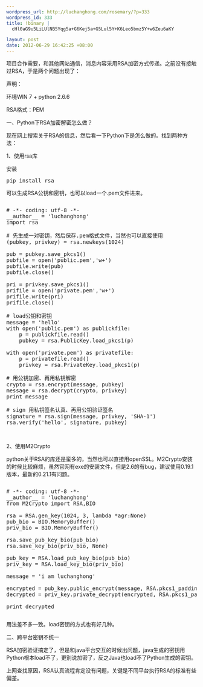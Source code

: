 ```yaml
--- 
wordpress_url: http://luchanghong.com/rosemary/?p=333
wordpress_id: 333
title: !binary |
  cHl0aG9u5LiLUlNB5Yqg5a+G6Kej5a+G5Lul5Y+K6Leo5bmz5Y+w6Zeu6aKY

layout: post
date: 2012-06-29 16:42:25 +08:00
---
```

项目合作需要，和其他网站通信，消息内容采用RSA加密方式传递。之前没有接触过RSA，于是两个问题出现了：

声明：

环境WIN 7 + python 2.6.6

RSA格式：PEM

一、Python下RSA加密解密怎么做？

现在网上搜索关于RSA的信息，然后看一下Python下是怎么做的。找到两种方法：

1、使用rsa库

安装<pre class="prettyprint">pip install rsa</pre>

可以生成RSA公钥和密钥，也可以load一个.pem文件进来。
<pre><pre class="prettyprint">
# -*- coding: utf-8 -*-
__author__ = 'luchanghong'
import rsa

# 先生成一对密钥，然后保存.pem格式文件，当然也可以直接使用
(pubkey, privkey) = rsa.newkeys(1024)

pub = pubkey.save_pkcs1()
pubfile = open('public.pem','w+')
pubfile.write(pub)
pubfile.close()

pri = privkey.save_pkcs1()
prifile = open('private.pem','w+')
prifile.write(pri)
prifile.close()

# load公钥和密钥
message = 'hello'
with open('public.pem') as publickfile:
    p = publickfile.read()
    pubkey = rsa.PublicKey.load_pkcs1(p)

with open('private.pem') as privatefile:
    p = privatefile.read()
    privkey = rsa.PrivateKey.load_pkcs1(p)

# 用公钥加密、再用私钥解密
crypto = rsa.encrypt(message, pubkey)
message = rsa.decrypt(crypto, privkey)
print message

# sign 用私钥签名认真、再用公钥验证签名
signature = rsa.sign(message, privkey, 'SHA-1')
rsa.verify('hello', signature, pubkey)

</pre></pre>
2、使用M2Crypto

python关于RSA的库还是蛮多的，当然也可以直接用openSSL。M2Crypto安装的时候比较麻烦，虽然官网有exe的安装文件，但是2.6的有bug，建议使用0.19.1版本，最新的0.21.1有问题。
<pre><pre class="prettyprint">
# -*- coding: utf-8 -*-
__author__ = 'luchanghong'
from M2Crypto import RSA,BIO

rsa = RSA.gen_key(1024, 3, lambda *agr:None)
pub_bio = BIO.MemoryBuffer()
priv_bio = BIO.MemoryBuffer()

rsa.save_pub_key_bio(pub_bio)
rsa.save_key_bio(priv_bio, None)

pub_key = RSA.load_pub_key_bio(pub_bio)
priv_key = RSA.load_key_bio(priv_bio)

message = 'i am luchanghong'

encrypted = pub_key.public_encrypt(message, RSA.pkcs1_padding)
decrypted = priv_key.private_decrypt(encrypted, RSA.pkcs1_padding)

print decrypted
</pre></pre>
用法差不多一致。load密钥的方式也有好几种。

二、跨平台密钥不统一

RSA加密验证搞定了，但是和java平台交互的时候出问题，java生成的密钥用Python根本load不了，更别说加密了，反之Java也load不了Python生成的密钥。

上网查找原因，RSA认真流程肯定没有问题，关键是不同平台执行RSA的标准有些偏差。

&nbsp;
